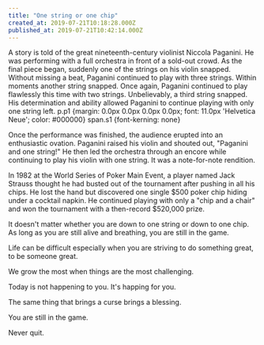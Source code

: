 ```yaml
---
title: "One string or one chip"
created_at: 2019-07-21T10:18:28.000Z
published_at: 2019-07-21T10:42:14.000Z
---
```

A story is told of the great nineteenth-century violinist Niccola Paganini. He was performing with a full orchestra in front of a sold-out crowd. As the final piece began, suddenly one of the strings on his violin snapped. Without missing a beat, Paganini continued to play with three strings. Within moments another string snapped. Once again, Paganini continued to play flawlessly this time with two strings. Unbelievably, a third string snapped. His determination and ability allowed Paganini to continue playing with only one string left. p.p1 {margin: 0.0px 0.0px 0.0px 0.0px; font: 11.0px 'Helvetica Neue'; color: #000000} span.s1 {font-kerning: none}

  

Once the performance was finished, the audience erupted into an enthusiastic ovation. Paganini raised his violin and shouted out, "Paganini and one string!" He then led the orchestra through an encore while continuing to play his violin with one string. It was a note-for-note rendition.

In 1982 at the World Series of Poker Main Event, a player named Jack Strauss thought he had busted out of the tournament after pushing in all his chips. He lost the hand but discovered one single $500 poker chip hiding under a cocktail napkin. He continued playing with only a "chip and a chair" and won the tournament with a then-record $520,000 prize.

It doesn't matter whether you are down to one string or down to one chip. As long as you are still alive and breathing, you are still in the game.

Life can be difficult especially when you are striving to do something great, to be someone great.

We grow the most when things are the most challenging.

Today is not happening to you. It's happing for you.

The same thing that brings a curse brings a blessing.

You are still in the game.

Never quit.
